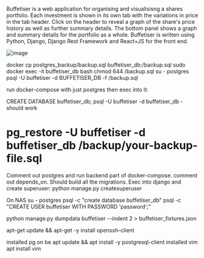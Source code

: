 Buffetiser is a web application for organising and visualisisng a shares portfolio. Each investment is shown in its own tab with the variations in price in the tab header. Click on the header to reveal a graph of the share's price history as well as further summary details.
The bottom panel shows a graph and summary details for the portfolio as a whole.
Buffetiser is written using Python, Django, Django Rest Framework and React+JS for the front end.

![image](https://github.com/user-attachments/assets/c747eb11-02e9-44ca-91fa-0dcdfa8b2320)


docker cp postgres_backup/backup.sql buffetiser_db:/backup.sql
sudo docker exec -it buffetiser_db bash
chmod 644 /backup.sql
su - postgres
psql -U buffetiser -d BUFFETISER_DB -f /backup.sql

run docker-compose with just postgres then exec into it:

CREATE DATABASE buffetiser_db;
psql -U buffetiser -d buffetiser_db - should work

# pg_restore -U buffetiser -d buffetiser_db /backup/your-backup-file.sql

Comment out postgres and run backend part of docker-compose. comment out depends_on. Should build all the migrations.
Exec into django and create superuser: python manage.py createsuperuser


On NAS
su - postgres
psql -c "create database buffetiser_db"
psql -c "CREATE USER buffetiser WITH PASSWORD 'password';"


python manage.py dumpdata buffetiser --indent 2 > buffetiser_fixtures.json

apt-get update && apt-get -y install openssh-client

installed pg on be
apt update && apt install -y postgresql-client
installed vim
apt install vim

